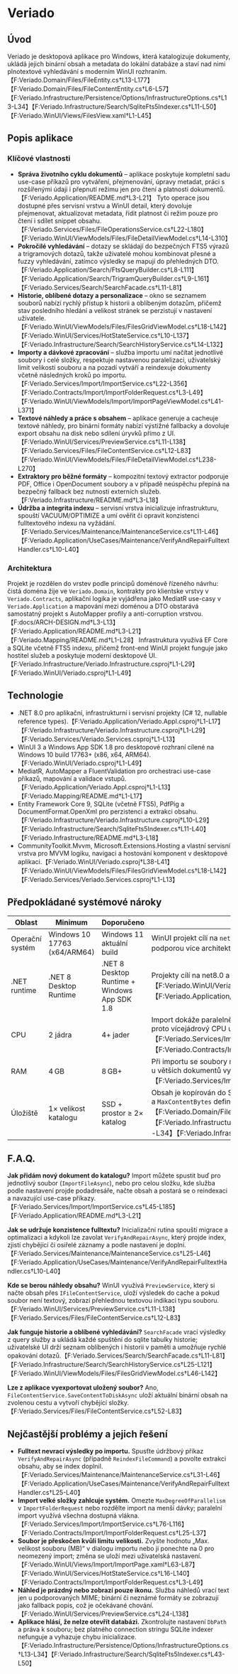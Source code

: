 # Veriado

## Úvod
Veriado je desktopová aplikace pro Windows, která katalogizuje dokumenty, ukládá jejich binární obsah a metadata do lokální databáze a staví nad nimi plnotextové vyhledávání s moderním WinUI rozhraním.【F:Veriado.Domain/Files/FileEntity.cs†L13-L177】【F:Veriado.Domain/Files/FileContentEntity.cs†L6-L57】【F:Veriado.Infrastructure/Persistence/Options/InfrastructureOptions.cs†L13-L34】【F:Veriado.Infrastructure/Search/SqliteFts5Indexer.cs†L11-L50】【F:Veriado.WinUI/Views/FilesView.xaml†L1-L45】

## Popis aplikace
### Klíčové vlastnosti
- **Správa životního cyklu dokumentů** – aplikace poskytuje kompletní sadu use-case příkazů pro vytváření, přejmenování, úpravy metadat, práci s rozšířenými údaji i přepnutí režimu jen pro čtení a platnosti dokumentů.【F:Veriado.Application/README.md†L3-L21】 Tyto operace jsou dostupné přes servisní vrstvu a WinUI detail, který dovoluje přejmenovat, aktualizovat metadata, řídit platnost či režim pouze pro čtení i sdílet snippet obsahu.【F:Veriado.Services/Files/FileOperationsService.cs†L22-L180】【F:Veriado.WinUI/ViewModels/Files/FileDetailViewModel.cs†L14-L310】
- **Pokročilé vyhledávání** – dotazy se skládají do bezpečných FTS5 výrazů a trigramových dotazů, takže uživatelé mohou kombinovat přesné a fuzzy vyhledávání, zatímco výsledky se mapují do přehledných DTO.【F:Veriado.Application/Search/FtsQueryBuilder.cs†L8-L111】【F:Veriado.Application/Search/TrigramQueryBuilder.cs†L9-L161】【F:Veriado.Services/Search/SearchFacade.cs†L11-L81】
- **Historie, oblíbené dotazy a personalizace** – okno se seznamem souborů nabízí rychlý přístup k historii a oblíbeným dotazům, přičemž stav posledního hledání a velikost stránek se perzistují v nastavení uživatele.【F:Veriado.WinUI/ViewModels/Files/FilesGridViewModel.cs†L18-L142】【F:Veriado.WinUI/Services/HotStateService.cs†L10-L137】【F:Veriado.Infrastructure/Search/SearchHistoryService.cs†L14-L132】
- **Importy a dávkové zpracování** – služba importu umí načítat jednotlivé soubory i celé složky, respektuje nastavenou paralelizaci, uživatelský limit velikosti souboru a na pozadí vytváří a reindexuje dokumenty včetně následných kroků po importu.【F:Veriado.Services/Import/ImportService.cs†L22-L356】【F:Veriado.Contracts/Import/ImportFolderRequest.cs†L3-L49】【F:Veriado.WinUI/ViewModels/Import/ImportPageViewModel.cs†L41-L371】
- **Textové náhledy a práce s obsahem** – aplikace generuje a cacheuje textové náhledy, pro binární formáty nabízí výstižné fallbacky a dovoluje export obsahu na disk nebo sdílení úryvků přímo z UI.【F:Veriado.WinUI/Services/PreviewService.cs†L11-L138】【F:Veriado.Services/Files/FileContentService.cs†L12-L83】【F:Veriado.WinUI/ViewModels/Files/FileDetailViewModel.cs†L238-L270】
- **Extraktory pro běžné formáty** – kompozitní textový extractor podporuje PDF, Office i OpenDocument soubory a v případě neúspěchu přepíná na bezpečný fallback bez nutnosti externích služeb.【F:Veriado.Infrastructure/README.md†L3-L18】
- **Údržba a integrita indexu** – servisní vrstva inicializuje infrastrukturu, spouští VACUUM/OPTIMIZE a umí ověřit či opravit konzistenci fulltextového indexu na vyžádání.【F:Veriado.Services/Maintenance/MaintenanceService.cs†L11-L46】【F:Veriado.Application/UseCases/Maintenance/VerifyAndRepairFulltextHandler.cs†L10-L40】

### Architektura
Projekt je rozdělen do vrstev podle principů doménově řízeného návrhu: čistá doména žije ve `Veriado.Domain`, kontrakty pro klientske vrstvy v `Veriado.Contracts`, aplikační logika je vyjádřena jako MediatR use-casy v `Veriado.Application` a mapování mezi doménou a DTO obstarává samostatný projekt s AutoMapper profily a anti-corruption vrstvou.【F:docs/ARCH-DESIGN.md†L3-L13】【F:Veriado.Application/README.md†L3-L21】【F:Veriado.Mapping/README.md†L1-L28】 Infrastruktura využívá EF Core a SQLite včetně FTS5 indexu, přičemž front-end WinUI projekt funguje jako hostitel služeb a poskytuje moderní desktopové UI.【F:Veriado.Infrastructure/Veriado.Infrastructure.csproj†L1-L29】【F:Veriado.WinUI/Veriado.csproj†L1-L49】

## Technologie
- .NET 8.0 pro aplikační, infrastrukturní i servisní projekty (C# 12, nullable reference types).【F:Veriado.Application/Veriado.Appl.csproj†L1-L17】【F:Veriado.Infrastructure/Veriado.Infrastructure.csproj†L1-L29】【F:Veriado.Services/Veriado.Services.csproj†L1-L13】
- WinUI 3 a Windows App SDK 1.8 pro desktopové rozhraní cílené na Windows 10 build 17763+ (x86, x64, ARM64).【F:Veriado.WinUI/Veriado.csproj†L1-L49】
- MediatR, AutoMapper a FluentValidation pro orchestraci use-case příkazů, mapování a validace vstupů.【F:Veriado.Application/Veriado.Appl.csproj†L1-L13】【F:Veriado.Mapping/README.md†L1-L17】
- Entity Framework Core 9, SQLite (včetně FTS5), PdfPig a DocumentFormat.OpenXml pro perzistenci a extrakci obsahu.【F:Veriado.Infrastructure/Veriado.Infrastructure.csproj†L10-L29】【F:Veriado.Infrastructure/Search/SqliteFts5Indexer.cs†L11-L40】【F:Veriado.Infrastructure/README.md†L3-L18】
- CommunityToolkit.Mvvm, Microsoft.Extensions.Hosting a vlastní servisní vrstva pro MVVM logiku, navigaci a hostování komponent v desktopové aplikaci.【F:Veriado.WinUI/Veriado.csproj†L38-L41】【F:Veriado.WinUI/ViewModels/Files/FilesGridViewModel.cs†L18-L142】【F:Veriado.Services/Veriado.Services.csproj†L1-L13】

## Předpokládané systémové nároky
| Oblast | Minimum | Doporučeno | Důvod |
| --- | --- | --- | --- |
| Operační systém | Windows 10 17763 (x64/ARM64) | Windows 11 aktuální build | WinUI projekt cílí na `net8.0-windows10.0.19041.0` s minimem 17763 a podporou více architektur.【F:Veriado.WinUI/Veriado.csproj†L1-L12】 |
| .NET runtime | .NET 8 Desktop Runtime | .NET 8 Desktop Runtime + Windows App SDK 1.8 | Projekty cílí na net8.0 a WinUI 3 knihovny.【F:Veriado.WinUI/Veriado.csproj†L1-L41】【F:Veriado.Application/Veriado.Appl.csproj†L1-L13】 |
| CPU | 2 jádra | 4+ jader | Import dokáže paralelně zpracovávat soubory podle `MaxDegreeOfParallelism`, proto vícejádrový CPU urychlí dávky.【F:Veriado.Services/Import/ImportService.cs†L76-L116】【F:Veriado.Contracts/Import/ImportFolderRequest.cs†L25-L29】 |
| RAM | 4 GB | 8 GB+ | Při importu se soubory načítají celé do paměti (`File.ReadAllBytesAsync`), což u větších dokumentů vyžaduje dostatek RAM.【F:Veriado.Services/Import/ImportService.cs†L187-L199】 |
| Úložiště | 1× velikost katalogu | SSD + prostor ≥ 2× katalog | Obsah je kopírován do SQLite (včetně hashů) a indexován; nastavení `DbPath` a `MaxContentBytes` definuje umístění a limity uložených binárních dat.【F:Veriado.Domain/Files/FileContentEntity.cs†L13-L56】【F:Veriado.Infrastructure/Persistence/Options/InfrastructureOptions.cs†L13-L34】【F:Veriado.Infrastructure/Search/SqliteFts5Indexer.cs†L22-L40】 |

## F.A.Q.
**Jak přidám nový dokument do katalogu?**
Import můžete spustit buď pro jednotlivý soubor (`ImportFileAsync`), nebo pro celou složku, kde služba podle nastavení projde podadresáře, načte obsah a postará se o reindexaci a navazující use-case příkazy.【F:Veriado.Services/Import/ImportService.cs†L45-L185】【F:Veriado.Application/README.md†L3-L21】 

**Jak se udržuje konzistence fulltextu?**
Inicializační rutina spouští migrace a optimalizaci a kdykoli lze zavolat `VerifyAndRepairAsync`, který projde index, zjistí chybějící či osiřelé záznamy a podle nastavení je doplní.【F:Veriado.Services/Maintenance/MaintenanceService.cs†L25-L46】【F:Veriado.Application/UseCases/Maintenance/VerifyAndRepairFulltextHandler.cs†L10-L40】 

**Kde se berou náhledy obsahu?**
WinUI využívá `PreviewService`, který si načte obsah přes `IFileContentService`, uloží výsledek do cache a pokud soubor není textový, zobrazí přehlednou textovou indikaci typu souboru.【F:Veriado.WinUI/Services/PreviewService.cs†L11-L138】【F:Veriado.Services/Files/FileContentService.cs†L12-L83】 

**Jak funguje historie a oblíbené vyhledávání?**
`SearchFacade` vrací výsledky z query služby a ukládá každé spuštění do sqlite tabulky historie; uživatelské UI drží seznam oblíbených i historii v paměti a umožňuje rychlé opakování dotazů.【F:Veriado.Services/Search/SearchFacade.cs†L11-L81】【F:Veriado.Infrastructure/Search/SearchHistoryService.cs†L25-L121】【F:Veriado.WinUI/ViewModels/Files/FilesGridViewModel.cs†L46-L142】 

**Lze z aplikace vyexportovat uložený soubor?**
Ano, `FileContentService.SaveContentToDiskAsync` uloží aktuální binární obsah na zvolenou cestu a vytvoří chybějící složky.【F:Veriado.Services/Files/FileContentService.cs†L52-L83】

## Nejčastější problémy a jejich řešení
- **Fulltext nevrací výsledky po importu.** Spusťte údržbový příkaz `VerifyAndRepairAsync` (případně `ReindexFileCommand`) a povolte extrakci obsahu, aby se index doplnil.【F:Veriado.Services/Maintenance/MaintenanceService.cs†L31-L46】【F:Veriado.Application/UseCases/Maintenance/VerifyAndRepairFulltextHandler.cs†L25-L40】
- **Import velké složky zahlcuje systém.** Omezte `MaxDegreeOfParallelism` v `ImportFolderRequest` nebo rozdělte import na menší dávky; paralelní import využívá všechna dostupná vlákna.【F:Veriado.Services/Import/ImportService.cs†L76-L116】【F:Veriado.Contracts/Import/ImportFolderRequest.cs†L25-L37】
- **Soubor je přeskočen kvůli limitu velikosti.** Zvyšte hodnotu „Max. velikost souboru (MB)“ v dialogu importu nebo ji ponechte na 0 pro neomezený import; změna se uloží mezi uživatelská nastavení.【F:Veriado.WinUI/Views/Import/ImportPage.xaml†L63-L87】【F:Veriado.WinUI/Services/HotStateService.cs†L16-L140】【F:Veriado.Contracts/Import/ImportFolderRequest.cs†L3-L49】
- **Náhled je prázdný nebo zobrazí pouze ikonu.** Služba náhledů vrací text jen u podporovaných MIME; binární či neznámé formáty se zobrazují jako fallback popis, což je očekávané chování.【F:Veriado.WinUI/Services/PreviewService.cs†L24-L138】
- **Aplikace hlásí, že nelze otevřít databázi.** Zkontrolujte nastavení `DbPath` a práva k souboru; bez platného connection stringu SQLite indexer nefunguje a vyhazuje chybu inicializace.【F:Veriado.Infrastructure/Persistence/Options/InfrastructureOptions.cs†L13-L34】【F:Veriado.Infrastructure/Search/SqliteFts5Indexer.cs†L43-L50】
